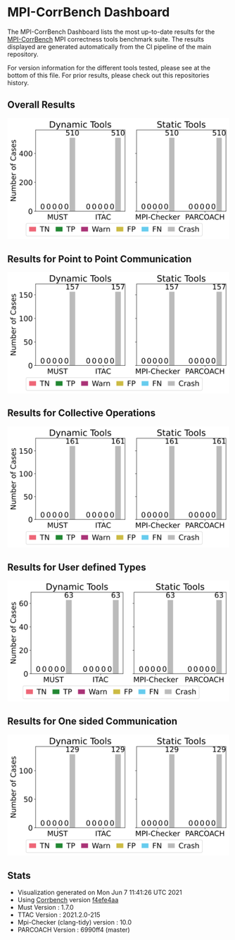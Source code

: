 # MPI-CorrBench Dashboard

The MPI-CorrBench Dashboard lists the most up-to-date results for the [MPI-CorrBench](https://github.com/tudasc/mpi-corrbench) MPI correctness tools benchmark suite.
The results displayed are generated automatically from the CI pipeline of the main repository.

For version information for the different tools tested, please see at the bottom of this file.
For prior results, please check out this repositories history.

## Overall Results
![Image Missing](images/basic_eval.svg "Overall Evaluation of the correctness Tools")

## Results for Point to Point Communication
![Image Missing](images/pt2pt_eval.svg "Evaluation for point-to-point communication")

## Results for Collective Operations
![Image Missing](images/coll_eval.svg "Evaluation for collective operations")

## Results for User defined Types
![Image Missing](images/usertypes_eval.svg "Evaluation for user defined types")

## Results for One sided Communication
![Image Missing](images/rma_eval.svg "Evaluation for one sided communication")

## Stats
* Visualization generated on Mon Jun  7 11:41:26 UTC 2021
* Using  [Corrbench](https://github.com/tudasc/mpi-corrbench "MPI-CorrBench") version [f4efe4aa](https://github.com/tudasc/mpi-corrbench/commit/f4efe4aa7319c56cd76cb4da0f7113a4f0ecdd9e)
* Must Version : 1.7.0
* TTAC Version : 2021.2.0-215
* Mpi-Checker (clang-tidy) version : 10.0
* PARCOACH Version : 6990ff4 (master)
